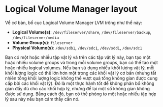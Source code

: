 # Logical Volume Manager layout</br>
Về cơ bản, bố cục Logical Volume Manager LVM trông như thế này:
* **Logical Volume(s)**: ``/dev/fileserver/share``, ``/dev/fileserver/backup``, ``/dev/fileserver/media``
* **Volume Group(s)**: ``fileserver``
* **Physical Volume(s)**: ``/dev/sdb1``, ``/dev/sdc1``, ``/dev/sdd1``, ``/dev/sdc1``

Bạn có một hoặc nhiều tập vật lý và trên các tập vật lý này, bạn tạo một hoặc nhiều volume groups và trong mỗi volume groups, bạn có thể tạo một hoặc nhiều logical volumes. Nếu bạn sử dụng nhiều khối lượng vật lý, mỗi khối lượng logic có thể lớn hơn một trong các khối vật lý cơ bản (nhưng tất nhiên tổng khối lượng logic không thể vượt quá tổng không gian được cung cấp bởi các khối vật lý). Đó là một thực hành tốt để không phân bổ không gian đầy đủ cho các khối hợp lý, nhưng để lại một số không gian không được sử dụng. Bằng cách đó, bạn có thể phóng to một hoặc nhiều tập hợp lý sau này nếu bạn cảm thấy cần nó.

